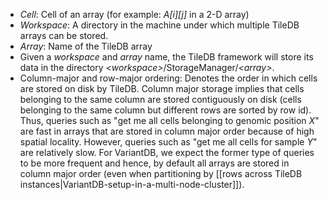 * _Cell_: Cell of an array (for example: _A[i][j]_ in a 2-D array)
* _Workspace_: A directory in the machine under which multiple TileDB arrays can be stored.
* _Array_: Name of the TileDB array
* Given a _workspace_ and _array_ name, the TileDB framework will store its data in the directory _\<workspace\>_/StorageManager/_\<array\>_.
* Column-major and row-major ordering: Denotes the order in which cells are stored on disk by TileDB. Column major storage implies that cells belonging to the same column are stored contiguously on disk (cells belonging to the same column but different rows are sorted by row id). Thus, queries such as "get me all cells belonging to genomic position _X_" are fast in arrays that are stored in column major order because of high spatial locality. However, queries such as "get me all cells for sample _Y_" are relatively slow. For VariantDB, we expect the former type of queries to be more frequent and hence, by default all arrays are stored in column major order (even when partitioning by [[rows across TileDB instances|VariantDB-setup-in-a-multi-node-cluster]]).
